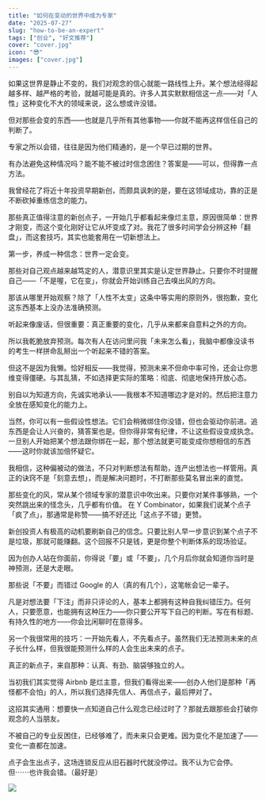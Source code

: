 ```yaml
---
title: "如何在变动的世界中成为专家"
date: "2025-07-27"
slug: "how-to-be-an-expert"
tags: ["创业", "好文推荐"]
cover: "cover.jpg"
icon: "😎"
images: ["cover.jpg"]
---
```

如果这世界是静止不变的，我们对观念的信心就能一路线性上升。某个想法经得起越多样、越严格的考验，就越可能是真的。许多人其实默默相信这一点——对「人性」这种变化不大的领域来说，这么想或许没错。



但对那些会变的东西——也就是几乎所有其他事物——你就不能再这样信任自己的判断了。



专家之所以会错，往往是因为他们精通的，是一个早已过期的世界。



有办法避免这种情况吗？能不能不被过时信念困住？答案是——可以，但得靠一点方法。



我曾经花了将近十年投资早期新创，而颇具讽刺的是，要在这领域成功，靠的正是不断砍掉重练信念的能力。



那些真正值得注意的新创点子，一开始几乎都看起来像烂主意，原因很简单：世界才刚变，而这个变化刚好让它从坏变成了对。我花了很多时间学会分辨这种「翻盘」，而这套技巧，其实也能套用在一切新想法上。



第一步，养成一种信念：世界一定会变。



那些对自己观点越来越笃定的人，潜意识里其实是认定世界静止。只要你不时提醒自己——「不是喔，它在变」，你就会开始训练自己去嗅出风的方向。



那该从哪里开始观察？除了「人性不太变」这条中等实用的原则外，很抱歉，变化这东西基本上没办法准确预测。



听起来像废话，但很重要：真正重要的变化，几乎从来都来自意料之外的方向。



所以我乾脆放弃预测。每次有人在访问里问我「未来怎么看」，我脑中都像没读书的考生一样拼命乱掰出一个听起来不错的答案。



但这不是因为我懒。恰好相反——我觉得，预测未来不但命中率可怜，还会让你思维变得僵硬。与其乱猜，不如选择更实际的策略：彻底、彻底地保持开放心态。



别自以为知道方向，先诚实地承认——我根本不知道哪边才是对的。然后把注意力全放在感知变化的能力上。



当然，你可以有一些假设性想法。它们会稍微绑住你没错，但也会驱动你前进。追东西是会让人兴奋的，猜答案也是。但你得非常有纪律，不让这些假设变成执念。
一旦别人开始把某个想法跟你绑在一起，那个想法就更可能变成你想相信的东西——这时你就该加倍怀疑它。



我相信，这种偏被动的做法，不只对判断想法有帮助，连产出想法也一样管用。真正的诀窍不是「刻意去想」，而是解决问题时，不打断那些莫名冒出来的直觉。



那些变化的风，常从某个领域专家的潜意识中吹出来。只要你对某件事够熟，一个突然跳出来的怪念头，几乎都有价值。
在 Y Combinator，如果我们说某个点子「疯了点」，那通常是称赞——搞不好还比「这点子不错」更赞。



新创投资人有极高的动机要刷新自己的信念。只要比别人早一步意识到某个点子不是垃圾，那就可能赚翻。这个回报不只是钱，更是你整个判断体系的现场验证。



因为创办人站在你面前，你得说「要」或「不要」，几个月后你就会知道你当时是神预测，还是大走眼。



那些说「不要」而错过 Google 的人（真的有几个），这笔帐会记一辈子。



凡是对想法要「下注」而非只评论的人，基本上都拥有这种自我纠错压力。任何人，只要愿意，也能拥有这种压力——你只要公开写下自己的判断。写在有标题、有持久性的地方——你会比闲聊时在意得多。



另一个我很常用的技巧：一开始先看人，不先看点子。虽然我们无法预测未来的点子长什么样，但我很能预测什么样的人会生出未来的点子。



真正的新点子，来自那种：认真、有劲、脑袋够独立的人。



当初我们其实觉得 Airbnb 是烂主意，但我们看得出来——创办人他们是那种「再怪都不会怕」的人，所以我们选择先信人、再信点子，最后押对了。



这招其实通用：想要快一点知道自己什么观念已经过时了？那就去跟那些会打破你观念的人当朋友。



不被自己的专业反困住，已经够难了，而未来只会更难。因为变化不是加速了——变化一直都在加速。



点子会生出点子，这场连锁反应从旧石器时代就没停过。我不认为它会停。
但⋯⋯也许我会错。（最好是）




![](https://prod-files-secure.s3.us-west-2.amazonaws.com/112d0858-5090-4d34-a606-b75eb8d65fd2/46476355-9cf3-4e99-9b7a-3531bc426380/1000202064.png?X-Amz-Algorithm=AWS4-HMAC-SHA256&X-Amz-Content-Sha256=UNSIGNED-PAYLOAD&X-Amz-Credential=ASIAZI2LB466RM5BRDUF%2F20250831%2Fus-west-2%2Fs3%2Faws4_request&X-Amz-Date=20250831T114308Z&X-Amz-Expires=3600&X-Amz-Security-Token=IQoJb3JpZ2luX2VjEJL%2F%2F%2F%2F%2F%2F%2F%2F%2F%2FwEaCXVzLXdlc3QtMiJGMEQCIGy%2BnXyXenmXH1YuQFmmXvq7P2bZvOHXQ7hXXK6BtoaUAiBO0LMCm%2BxQzvlZfQgktin0K74VxFiuq5dcNX50Sar%2FyyqIBAjr%2F%2F%2F%2F%2F%2F%2F%2F%2F%2F8BEAAaDDYzNzQyMzE4MzgwNSIMygyh1Kgf5qt2q2q5KtwDJFNJEIVnmgr%2BL8LDCIhPfnaNDfpi%2FjFXp%2BcKRKq9FkJiBfSMQJXXHPR%2FkZVhL0nf3XRLbfVxReY7gDm%2FUofO7btEjAKk7IKi27tXKuDOL0RfNCn%2BPhcyHhLup3QQeR1DeUF43TFun2MLf4jnTBASfBl%2BLsBMKob9uB%2FcnWs%2FOYGpHTYC06EC4I%2BjBmjMvb8eRtRf6QovtNloIyOOnOhz%2BaCSn7uVv6G%2BsUy6kypSHLn6aOS8TKa3MDD8nIcJirVTE5frFHo7CwaS7Rrngdyh2L1UPO6pU83CmspIeNyLHLwn45xh%2BjJE%2BDG%2FVMsYK3lHIN4MxNYkhRZacw%2FWsZ3vuggv%2Fyw8ANUGCsel7HSOStrm%2FZiQYuEa5R4IO%2FCZSZUeHK18%2BYIfsYaXfn%2BRBGOCU5YYXMQOXaLjEnG7jCGh3llFdCFmsVoteo3AQbSsG4Qot%2FftCu%2Bn1meXs9C7atMF57aMQ0icNw9j%2Bq42Px27zUTfSvcbT7iP5AQ5h%2BJP5T9qivURJ3tdEfkQvgLwWQ%2FcrnPyWE6CwXdjh6yObl%2BEB%2F%2B1HDgnBJYq%2Fb540ez2RQUB%2Bfgf321IHVl5Huxrf%2BoEvceHHEkTd4JtXeGq7wUFR8LxjK9vTKzm0SgUTzgwtbLQxQY6pgGPFqhPmPrrdFVBhK7In57bsXwhZsHiRHMXg77xAjNSTXDdb1Qv90jp3fTMfpRU8wAoR1%2B%2Bg6d07F228AVTpoOymimDyDcoke1e%2BhRTLtRzA1JrfMdLWFC1C9AgfobazYPDwyRNd8Ey8ZPje2WSOOitnQy2cu4q%2F9tnXMm6rQS%2Fp%2F6T4trALr8Apo3%2Fm5u98fhq%2FL2ObWCQygs4zq1r8gFWuVha4EUI&X-Amz-Signature=9f7287051cbb274d3ce5a470bfb1d781ec87b49ea7f45d42af14efa302931b0b&X-Amz-SignedHeaders=host&x-amz-checksum-mode=ENABLED&x-id=GetObject)

